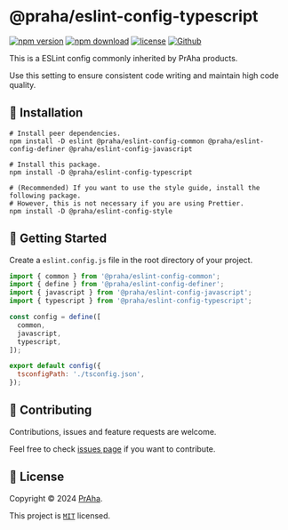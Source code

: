 # @praha/eslint-config-typescript

[![npm version](https://badge.fury.io/js/@praha%2Feslint-config-typescript.svg)](https://www.npmjs.com/package/@praha/eslint-config-typescript)
[![npm download](https://img.shields.io/npm/dm/@praha/eslint-config-typescript.svg)](https://www.npmjs.com/package/@praha/eslint-config-typescript)
[![license](https://img.shields.io/badge/License-MIT-green.svg)](https://github.com/praha-inc/eslint-config/blob/main/packages/typescript/LICENSE)
[![Github](https://img.shields.io/github/followers/praha-inc?label=Follow&logo=github&style=social)](https://github.com/orgs/praha-inc/followers)

This is a ESLint config commonly inherited by PrAha products.

Use this setting to ensure consistent code writing and maintain high code quality.

## 🚀 Installation

```shell
# Install peer dependencies.
npm install -D eslint @praha/eslint-config-common @praha/eslint-config-definer @praha/eslint-config-javascript

# Install this package.
npm install -D @praha/eslint-config-typescript

# (Recommended) If you want to use the style guide, install the following package.
# However, this is not necessary if you are using Prettier.
npm install -D @praha/eslint-config-style
```

## 👏 Getting Started

Create a `eslint.config.js` file in the root directory of your project.

```js
import { common } from '@praha/eslint-config-common';
import { define } from '@praha/eslint-config-definer';
import { javascript } from '@praha/eslint-config-javascript';
import { typescript } from '@praha/eslint-config-typescript';

const config = define([
  common,
  javascript,
  typescript,
]);

export default config({
  tsconfigPath: './tsconfig.json',
});
```

## 🤝 Contributing

Contributions, issues and feature requests are welcome.

Feel free to check [issues page](https://github.com/praha-inc/eslint-config/issues) if you want to contribute.

## 📝 License

Copyright © 2024 [PrAha](https://www.praha-inc.com/).

This project is [```MIT```](https://github.com/praha-inc/eslint-config/blob/main/packages/typescript/LICENSE) licensed.
